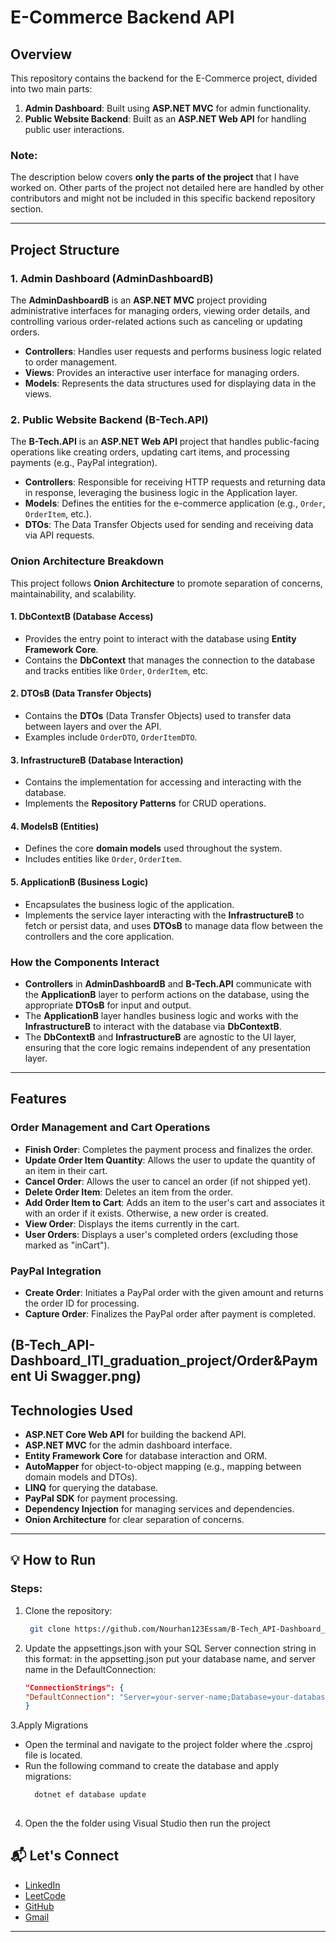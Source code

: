 # E-Commerce Backend API

## Overview

This repository contains the backend for the E-Commerce project, divided into two main parts:

1. **Admin Dashboard**: Built using **ASP.NET MVC** for admin functionality.
2. **Public Website Backend**: Built as an **ASP.NET Web API** for handling public user interactions.

### Note:
The description below covers **only the parts of the project** that I have worked on. Other parts of the project not detailed here are handled by other contributors and might not be included in this specific backend repository section.

---

## Project Structure

### 1. **Admin Dashboard (AdminDashboardB)**

The **AdminDashboardB** is an **ASP.NET MVC** project providing administrative interfaces for managing orders, viewing order details, and controlling various order-related actions such as canceling or updating orders.

- **Controllers**: Handles user requests and performs business logic related to order management.
- **Views**: Provides an interactive user interface for managing orders.
- **Models**: Represents the data structures used for displaying data in the views.

### 2. **Public Website Backend (B-Tech.API)**

The **B-Tech.API** is an **ASP.NET Web API** project that handles public-facing operations like creating orders, updating cart items, and processing payments (e.g., PayPal integration).

- **Controllers**: Responsible for receiving HTTP requests and returning data in response, leveraging the business logic in the Application layer.
- **Models**: Defines the entities for the e-commerce application (e.g., `Order`, `OrderItem`, etc.).
- **DTOs**: The Data Transfer Objects used for sending and receiving data via API requests.

### **Onion Architecture Breakdown**

This project follows **Onion Architecture** to promote separation of concerns, maintainability, and scalability.

#### 1. **DbContextB** (Database Access)
   - Provides the entry point to interact with the database using **Entity Framework Core**.
   - Contains the **DbContext** that manages the connection to the database and tracks entities like `Order`, `OrderItem`, etc.

#### 2. **DTOsB** (Data Transfer Objects)
   - Contains the **DTOs** (Data Transfer Objects) used to transfer data between layers and over the API.
   - Examples include `OrderDTO`, `OrderItemDTO`.

#### 3. **InfrastructureB** (Database Interaction)
   - Contains the implementation for accessing and interacting with the database.
   - Implements the **Repository Patterns** for CRUD operations.

#### 4. **ModelsB** (Entities)
   - Defines the core **domain models** used throughout the system.
   - Includes entities like `Order`, `OrderItem`.

#### 5. **ApplicationB** (Business Logic)
   - Encapsulates the business logic of the application.
   - Implements the service layer interacting with the **InfrastructureB** to fetch or persist data, and uses **DTOsB** to manage data flow between the controllers and the core application.

### How the Components Interact

- **Controllers** in **AdminDashboardB** and **B-Tech.API** communicate with the **ApplicationB** layer to perform actions on the database, using the appropriate **DTOsB** for input and output.
- The **ApplicationB** layer handles business logic and works with the **InfrastructureB** to interact with the database via **DbContextB**.
- The **DbContextB** and **InfrastructureB** are agnostic to the UI layer, ensuring that the core logic remains independent of any presentation layer.

---

## Features

### Order Management and Cart Operations
- **Finish Order**: Completes the payment process and finalizes the order.
- **Update Order Item Quantity**: Allows the user to update the quantity of an item in their cart.
- **Cancel Order**: Allows the user to cancel an order (if not shipped yet).
- **Delete Order Item**: Deletes an item from the order.
- **Add Order Item to Cart**: Adds an item to the user's cart and associates it with an order if it exists. Otherwise, a new order is created.
- **View Order**: Displays the items currently in the cart.
- **User Orders**: Displays a user's completed orders (excluding those marked as "inCart").

### PayPal Integration
- **Create Order**: Initiates a PayPal order with the given amount and returns the order ID for processing.
- **Capture Order**: Finalizes the PayPal order after payment is completed.

(B-Tech_API-Dashboard_ITI_graduation_project/Order&Payment Ui Swagger.png)
---

## Technologies Used
- **ASP.NET Core Web API** for building the backend API.
- **ASP.NET MVC** for the admin dashboard interface.
- **Entity Framework Core** for database interaction and ORM.
- **AutoMapper** for object-to-object mapping (e.g., mapping between domain models and DTOs).
- **LINQ** for querying the database.
- **PayPal SDK** for payment processing.
- **Dependency Injection** for managing services and dependencies.
- **Onion Architecture** for clear separation of concerns.

---

## 💡 **How to Run**

### Steps:
1. Clone the repository:  
   
    ```bash
     git clone https://github.com/Nourhan123Essam/B-Tech_API-Dashboard_ITI_graduation_project.git

2. Update the appsettings.json with your SQL Server connection string in this format:
  in the appsetting.json put your database name, and server name in the DefaultConnection:
    
    ```appsetting.json
    "ConnectionStrings": {
    "DefaultConnection": "Server=your-server-name;Database=your-database-name;Trusted_Connection=True;TrustServerCertificate=True"
    }
3.Apply Migrations
 - Open the terminal and navigate to the project folder where the .csproj file is located.
 - Run the following command to create the database and apply migrations:
    ```bash
      dotnet ef database update
  
4. Open the the folder using Visual Studio then run the project

## 📬 Let's Connect
- [LinkedIn](https://www.linkedin.com/in/nourhan-essam123/)  
- [LeetCode](https://leetcode.com/u/norhan123/)  
- [GitHub](https://github.com/Nourhan123Essam)
- [Gmail](nourhan.essam.makhlouf@gmail.com)
---
